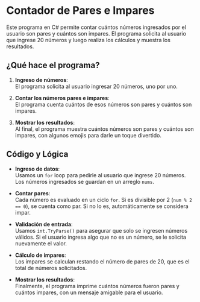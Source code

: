 # Contador de Pares e Impares

Este programa en C# permite contar cuántos números ingresados por el usuario son pares y cuántos son impares. El programa solicita al usuario que ingrese 20 números y luego realiza los cálculos y muestra los resultados.

## ¿Qué hace el programa?

1. **Ingreso de números**:  
   El programa solicita al usuario ingresar 20 números, uno por uno.

2. **Contar los números pares e impares**:  
   El programa cuenta cuántos de esos números son pares y cuántos son impares.

3. **Mostrar los resultados**:  
   Al final, el programa muestra cuántos números son pares y cuántos son impares, con algunos emojis para darle un toque divertido.

## Código y Lógica

- **Ingreso de datos**:  
   Usamos un `for` loop para pedirle al usuario que ingrese 20 números. Los números ingresados se guardan en un arreglo `nums`.

- **Contar pares**:  
   Cada número es evaluado en un ciclo `for`. Si es divisible por 2 (`num % 2 == 0`), se cuenta como par. Si no lo es, automáticamente se considera impar.

- **Validación de entrada**:  
   Usamos `int.TryParse()` para asegurar que solo se ingresen números válidos. Si el usuario ingresa algo que no es un número, se le solicita nuevamente el valor.

- **Cálculo de impares**:  
   Los impares se calculan restando el número de pares de 20, que es el total de números solicitados.

- **Mostrar los resultados**:  
   Finalmente, el programa imprime cuántos números fueron pares y cuántos impares, con un mensaje amigable para el usuario.
